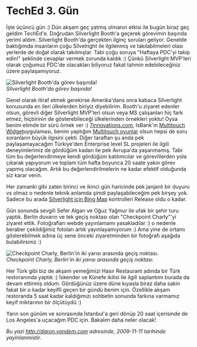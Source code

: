 # TechEd 3. Gün
İşte üçüncü gün :) Dün akşam geç yatmış olmanın etkisi ile bugün biraz
geç geldim TechEd'e. Doğrudan Silverlight Booth'a geçerek görevimin
başında yerimi aldım. Silverlight Booth'da gerçekten ilginç soruları
geliyor. Genelde baktığımda insanların çoğu Silvelright ile ilgilenmiş
ve takılabilmeleri olası yerlerde de doğal olarak takılmışlar. Tabi çoğu
soruya "Haftaya PDC'yi takip edin!" şeklinde cevaplar vermek zorunda
kaldık :) Çünkü Silverlight MVP'leri olarak çoğumuz PDC'de olacakları
biliyoruz fakat tahmin edebileceğiniz üzere paylaşamıyoruz.

![Silverlight Booth'da görev
başında!](media/TechEd_3_Gun/11112009_1.jpg)\
*Silverlight Booth'da görev başında!*

Genel olarak itiraf etmek gerekirse Amerika'dans onra kabaca Silverlight
konusunda en ileri ülkelerden biriyiz diyebilirim. Booth'u ziyaret
edenler olsun, görevli diğer Silverlight MVP'leri olsun veya MS
çalışanları hiç fark etmez, hiçbirinin de gösterebileceği ülkelerinden
örnekleri yoktu! Oysa benim elimde bir sürü örnek ver :)
[7innovations.com](http://www.7innvations.com), IsBank'ın [Multitouch
Widget](http://www.isteyatirim.com.tr/AnaSayfa/Default.aspx)uygulaması,
benim yaptığım [Multitouch
oyunlar](http://daron.yondem.com/multitouchgame/) olsun hepsi de soru
soranların büyük ilgisini çekti. Diğer taraftan şu anda pek
paylaşamayacağım Türkiye'den Enterprise level SL projeleri ile ilgili
deneyimlerimiz de gördüğüm kadarı ile pek Avrupa'da yaşanmamış. Tabi tüm
bu değerlendirmeye kendi gördüğüm katılımcılar ve görevlilerden yola
çıkarak yapıyorum ve toplam tüm hafta boyunca 20 saate yakın görev
yapmış olacağım. Artık bu değerlendirilmelerin ne kadar efektif
olduğunda siz karar verin.

Her zamanki gibi zaten birinci ve ikinci gün haricinde pek janjanlı bir
duyuru vs olmaz o nedenle teknik anlamda şimdi paylaşabileceğim pek
birşey yok. Sadece bu arada [Silverlight için Bing
Map](http://tinyurl.com/yzlamko) kontrolleri Release oldu o kadar.

Gün sonunda sevgili Sefer Algan ve Oğuz Yağmur ile ufak bir şehir turu
yaptık. Berlin duvarın ve tek geçiş noktası olan "Checkpoint Charly"'yi
ziyaret ettik. Fotoğrafları webde yayınlamamı yasakladılar :) o nedenle
beraber çekildiğimiz fotoları artık yayınlayamıyorum :) Ama yine de
ortamı gösterebilmek adına üç sene önceki ziyaretminden bir fotoğrafı
aşağıda bulabilirsiniz :)

![Checkpoint Charly, Berlin'in iki yarısı arasında geçiş
noktası.](media/TechEd_3_Gun/11112009_2.jpg)\
*Checkpoint Charly, Berlin'in iki yarısı arasında geçiş noktası.*

Her Türk gibi biz de akşam yemeğimizi Hasır Restaurant adında bir Türk
restoranında yaptık :) İskender ve Künefe ikilisi ile ilgili saplantımı
burada da devam ettirmiş oldum. Gördüğünüz üzere düne kıyasla biraz daha
sakin fakat bir o kadar keyifli geçen bir gündü benim için. Özellikle
akşam restoranda 5 saat kadar kaldığımızı sohbetin sonunda farkına
varmamız keyif miktarının bir ölçütüydü :)

Yarın son günüm ve sonrasında İstanbul'a geri dönüp 20 saat içerisinde
de Los Angeles'a uçacağım PDC için. Bakalım daha neler olacak!



*Bu yazi http://daron.yondem.com adresinde, 2009-11-11 tarihinde yayinlanmistir.*
